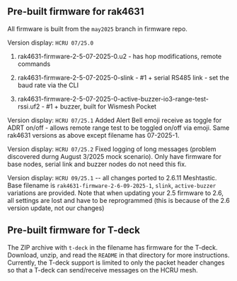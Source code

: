 
## Pre-built firmware for rak4631

All firmware is built from the `may2025` branch in firmware repo.

Version display: `HCRU 07/25.0`

1. rak4631-firmware-2-5-07-2025-0.u2 - has hop modifications, remote commands

2. rak4631-firmware-2-5-07-2025-0-slink - #1 + serial RS485 link - set the baud rate via the CLI

3. rak4631-firmware-2-5-07-2025-0-active-buzzer-io3-range-test-rssi.uf2 - #1 + buzzer, built for Wismesh Pocket

Version display: `HCRU 07/25.1`
Added Alert Bell emoji receive as toggle for ADRT on/off - allows remote range test to be toggled on/off via emoji. Same rak4631 versions as above except filename has 07-2025-1.

Version display: `HCRU 07/25.2`
Fixed logging of long messages (problem discovered durng August 3/2025 mock scenario). Only have firmware for base nodes, serial link and buzzer nodes do not need this fix.

Version display: `HCRU 09/25.1` -- all changes ported to 2.6.11 Meshtastic. Base filename is `rak4631-firmware-2-6-09-2025-1`, `slink`, `active-buzzer` variations are provided. Note that when updating your 2.5 firmware to 2.6, all settings are lost and have to be reprogrammed (this is because of the 2.6 version update, not our changes)


## Pre-built firmware for T-deck

The ZIP archive with `t-deck` in the filename has firmware for the T-deck. Download, unzip, and read the `README` in that directory for more instructions. Currently, the T-deck support is limited to only the packet header changes so that a T-deck can send/receive messages on the HCRU mesh.
















